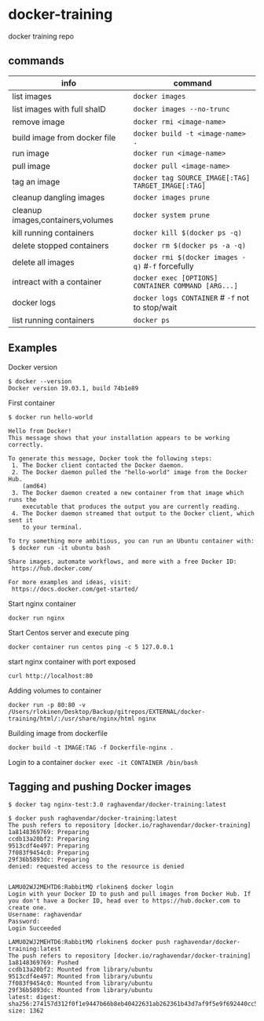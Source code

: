 # docker-training
docker training repo

## commands
| info  | command   |
| ----- | --------- |
| list images  | `docker images` |
| list images with full shaID | `docker images --no-trunc` |
| remove image |  `docker rmi <image-name>`|
| build image from docker file  | `docker build -t <image-name> .` |
| run image | `docker run <image-name>` |
| pull image | `docker pull <image-name>` |
| tag an image | `docker tag SOURCE_IMAGE[:TAG] TARGET_IMAGE[:TAG]` |
| cleanup dangling images | `docker images prune` |
| cleanup images,containers,volumes | `docker system prune` |
| kill running containers | `docker kill $(docker ps -q)` |
| delete stopped containers |  `docker rm $(docker ps -a -q)` |
| delete all images | `docker rmi $(docker images -q)` #`-f` forcefully|
| intreact with a container | `docker exec [OPTIONS] CONTAINER COMMAND [ARG...]` |
| docker logs | `docker logs CONTAINER` # `-f`  not to stop/wait|
| list running containers |  `docker ps`|


## Examples

Docker version
```
$ docker --version
Docker version 19.03.1, build 74b1e89
```

First container
```
$ docker run hello-world

Hello from Docker!
This message shows that your installation appears to be working correctly.

To generate this message, Docker took the following steps:
 1. The Docker client contacted the Docker daemon.
 2. The Docker daemon pulled the "hello-world" image from the Docker Hub.
    (amd64)
 3. The Docker daemon created a new container from that image which runs the
    executable that produces the output you are currently reading.
 4. The Docker daemon streamed that output to the Docker client, which sent it
    to your terminal.

To try something more ambitious, you can run an Ubuntu container with:
 $ docker run -it ubuntu bash

Share images, automate workflows, and more with a free Docker ID:
 https://hub.docker.com/

For more examples and ideas, visit:
 https://docs.docker.com/get-started/

```
Start nginx container

`docker run nginx`

Start Centos server and execute ping

`docker container run centos ping -c 5 127.0.0.1`

start nginx container with port exposed

```docker run -p 80:80 nginx
curl http://localhost:80
```

Adding volumes to container

`docker run -p 80:80 -v /Users/rlokinen/Desktop/Backup/gitrepos/EXTERNAL/docker-training/html/:/usr/share/nginx/html nginx`

Building image from dockerfile

`docker build -t IMAGE:TAG -f Dockerfile-nginx .`

Login to a container
`docker exec -it CONTAINER /bin/bash`


## Tagging and pushing Docker images

```
$ docker tag nginx-test:3.0 raghavendar/docker-training:latest

$ docker push raghavendar/docker-training:latest
The push refers to repository [docker.io/raghavendar/docker-training]
1a8148369769: Preparing 
ccdb13a20bf2: Preparing 
9513cdf4e497: Preparing 
7f083f9454c0: Preparing 
29f36b5893dc: Preparing 
denied: requested access to the resource is denied


LAMU02WJ2MEHTD6:RabbitMQ rlokinen$ docker login
Login with your Docker ID to push and pull images from Docker Hub. If you don't have a Docker ID, head over to https://hub.docker.com to create one.
Username: raghavendar
Password: 
Login Succeeded

LAMU02WJ2MEHTD6:RabbitMQ rlokinen$ docker push raghavendar/docker-training:latest
The push refers to repository [docker.io/raghavendar/docker-training]
1a8148369769: Pushed 
ccdb13a20bf2: Mounted from library/ubuntu 
9513cdf4e497: Mounted from library/ubuntu 
7f083f9454c0: Mounted from library/ubuntu 
29f36b5893dc: Mounted from library/ubuntu 
latest: digest: sha256:274157d312f0f1e9447b66b8eb40422631ab262361b43d7af9f5e9f692440cc5 size: 1362
```
